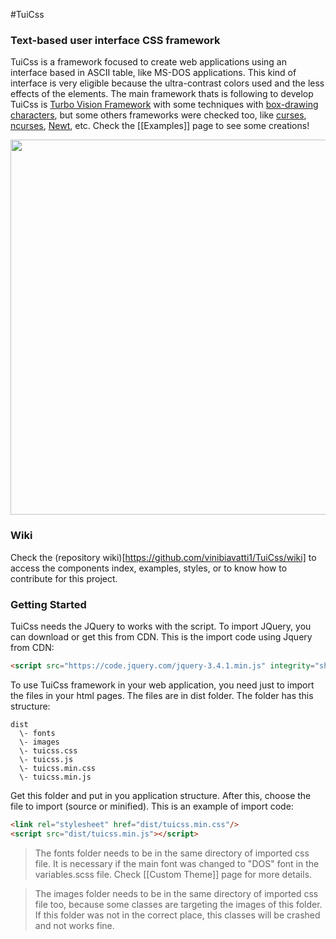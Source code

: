 #TuiCss
### Text-based user interface CSS framework

TuiCss is a framework focused to create web applications using an interface based in ASCII table, like MS-DOS applications. This kind of interface is very eligible because the ultra-contrast colors used and the less effects of the elements. The main framework thats is following to develop TuiCss is <a href="https://en.wikipedia.org/wiki/Turbo_Vision">Turbo Vision Framework</a> with some techniques with [box-drawing characters](https://en.wikipedia.org/wiki/Box-drawing_character), but some others frameworks were checked too, like [curses](https://en.wikipedia.org/wiki/Curses_(programming_library)), [ncurses](https://en.wikipedia.org/wiki/Ncurses), [Newt](https://en.wikipedia.org/wiki/Newt_(programming_library)), etc. Check the [[Examples]] page to see some creations!

<img src="https://i.ibb.co/zhJMy1h/Tui-Css-home.png" width="600">

### Wiki
Check the (repository wiki)[https://github.com/vinibiavatti1/TuiCss/wiki] to access the components index, examples, styles, or to know how to contribute for this project.

### Getting Started
TuiCss needs the JQuery to works with the script. To import JQuery, you can download or get this from CDN. This is the import code using Jquery from CDN:

```html
<script src="https://code.jquery.com/jquery-3.4.1.min.js" integrity="sha256-CSXorXvZcTkaix6Yvo6HppcZGetbYMGWSFlBw8HfCJo=" crossorigin="anonymous"></script>
```

To use TuiCss framework in your web application, you need just to import the files in your html pages. The files are in dist folder. The folder has this structure:

```
dist  
  \- fonts
  \- images
  \- tuicss.css  
  \- tuicss.js  
  \- tuicss.min.css  
  \- tuicss.min.js  
```

Get this folder and put in you application structure. After this, choose the file to import (source or minified). This is an example of import code:

```html
<link rel="stylesheet" href="dist/tuicss.min.css"/>
<script src="dist/tuicss.min.js"></script>
```

> The fonts folder needs to be in the same directory of imported css file. It is necessary if the main font was changed to "DOS" font in the variables.scss file. Check [[Custom Theme]] page for more details.

> The images folder needs to be in the same directory of imported css file too, because some classes are targeting the images of this folder. If this folder was not in the correct place, this classes will be crashed and not works fine. 
